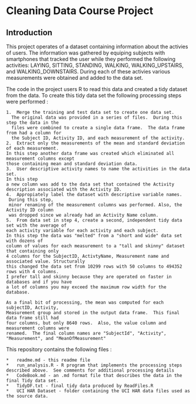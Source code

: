 Cleaning Data Course Project
============================

Introduction
------------

This project operates of a dataset containing information about the activies of users.  The information was gathered by equiping subjects with smartphones that tracked the user while they performed the following activities: LAYING, SITTING, STANDING, WALKING, WALKING_UPSTAIRS, and WALKING_DOWNSTAIRS.  During each of these activies various measurements were obtained and added to the data set.

The code in the project users R to read this data and created a tidy dataset from the data.  To create this tidy data set the following processing steps were performed :

	1.	Merge the training and test data set to create one data set.
	  The original data was provided in a series of files.  During this step the data in the 
	  files were combined to create a single data frame.  The data frame from had a column for 
	  the Subject ID, Activity ID, and each measurement of the activity. 
	2.	Extract only the measurements of the mean and standard deviation of each measurement.  
	In this step another data frame was created which eliminated all measurement columns except 
	those containing mean and standard deviation data.
	3.	User descriptive activity names to name the activities in the data set.  
	In this step 
	a new column was add to the data set that contained the Activity description associated with the Activity ID.
	4.	Appropiately label the dataset with descriptive variable names.
	 During this step, 
	 minor renaming of the measurement columns was performed. Also, the Activity ID column 
	 was dropped since we already had an Activity Name column.
	5. 	From data set in step 4, create a second, independent tidy data set with the average of 
	each activity variable for each activity and each subject.
	In this step the data was "melted" from a "short and wide" data set with dozens of 
	column of values for each measurement to a "tall and skinny" dataset that containing only 
	4 columns for the SubjectID, ActivtyName, Measurement name and associated value. Structurally 
	this changed the data set from 10299 rows with 50 columns to 494352 rows with 4 columns.  
	I prefer tall and skinny because they are operated on faster in databases and if you have 
	a lot of columns you may exceed the maximum row width for the database.  

	As a final bit of processing, the mean was computed for each subjectID, Activity, 
	Measurement group and stored in the output data frame.  This final data frame still had 
	four columns, but only 8640 rows.  Also, the value column and measurement columns were 
	renamed.  The final column names are "SubjectId", "Activity", "Measurement", and "MeanOfMeasurement"


 
This repository contains the following files :

	*	readme.md - this readme file
	*	run_analysis.R - R program that implements the processing steps described above.  See comments for additional processing details
	*	CodeBook.md - an .md format file that describes the data in the final Tidy data set.
	*	TidyDF.txt - final tidy data produced by ReadFiles.R
	*	UCI HAR Dataset - folder containing the UCI HAR data files used as the source data.

